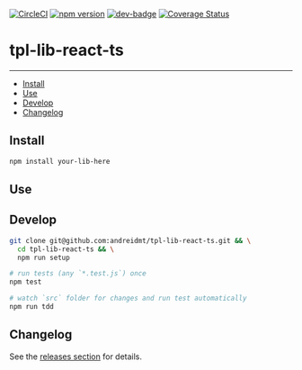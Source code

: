 <!-- markdownlint-disable first-line-h1 line-length -->

[![CircleCI](https://circleci.com/gh/asd-xiv/m.svg?style=svg)](https://circleci.com/gh/asd-xiv/m)
[![npm version](https://badge.fury.io/js/%40asd14%2Fm.svg)](https://badge.fury.io/js/%40asd14%2Fm)
[![dev-badge](https://david-dm.org/asd14-xyz/m.svg)](https://david-dm.org/asd14-xyz/m)
[![Coverage Status](https://coveralls.io/repos/github/asd-xiv/m/badge.svg)](https://coveralls.io/github/asd-xiv/m)

# tpl-lib-react-ts

---

<!-- vim-markdown-toc GFM -->

* [Install](#install)
* [Use](#use)
* [Develop](#develop)
* [Changelog](#changelog)

<!-- vim-markdown-toc -->

## Install

```bash
npm install your-lib-here
```

## Use

## Develop

```bash
git clone git@github.com:andreidmt/tpl-lib-react-ts.git && \
  cd tpl-lib-react-ts && \
  npm run setup

# run tests (any `*.test.js`) once
npm test

# watch `src` folder for changes and run test automatically
npm run tdd
```

## Changelog

See the [releases section](https://github.com/asd14-xyz/m/releases) for details.
